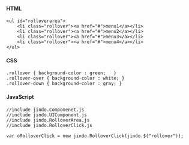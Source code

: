 #### HTML

	<ul id="rolloverarea">
	    <li class="rollover"><a href="#">menu1</a></li>
	    <li class="rollover"><a href="#">menu2</a></li>
	    <li class="rollover"><a href="#">menu3</a></li>
	    <li class="rollover"><a href="#">menu4</a></li>
	</ul>

#### CSS
	
	.rollover { background-color : green;   }
	.rollover-over { background-color : white; }
	.rollover-down { background-color : gray; }

#### JavaScript

	//include jindo.Componenet.js
	//include jindo.UIComponent.js
	//include jindo.RolloverArea.js
	//include jindo.RolloverClick.js
	 
	var oRolloverClick = new jindo.RolloverClick(jindo.$("rollover"));
